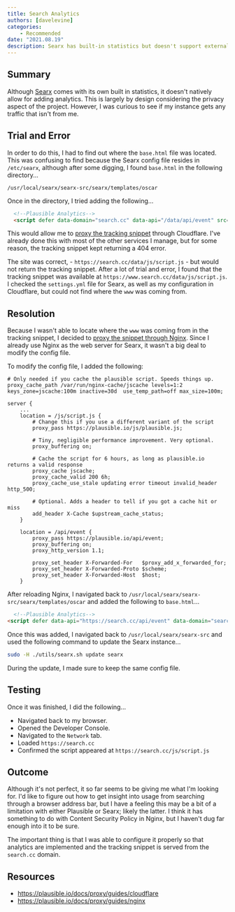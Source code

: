 ```yaml
---
title: Search Analytics
authors: [davelevine]
categories:
    - Recommended
date: "2021.08.19"
description: Searx has built-in statistics but doesn't support external analytics, prompting my curiosity about traffic to my instance beyond my own visits.
---
```


## Summary

Although [Searx](https://github.com/searx/searx) comes with its own built in statistics, it doesn't natively allow for adding analytics. This is largely by design considering the privacy aspect of the project. However, I was curious to see if my instance gets any traffic that isn't from me.

<!-- more -->

## Trial and Error

In order to do this, I had to find out where the `base.html` file was located. This was confusing to find because the Searx config file resides in `/etc/searx`, although after some digging, I found `base.html` in the following directory...

`/usr/local/searx/searx-src/searx/templates/oscar`

Once in the directory, I tried adding the following...

```html
  <!--Plausible Analytics-->
  <script defer data-domain="search.cc" data-api="/data/api/event" src="/data/js/script.js"></script>
```

This would allow me to [proxy the tracking snippet](https://plausible.io/docs/proxy/guides/cloudflare) through Cloudflare. I've already done this with most of the other services I manage, but for some reason, the tracking snippet kept returning a 404 error.

The site was correct, - `https://search.cc/data/js/script.js` - but would not return the tracking snippet. After a lot of trial and error, I found that the tracking snippet was available at `https://www.search.cc/data/js/script.js`. I checked the `settings.yml` file for Searx, as well as my configuration in Cloudflare, but could not find where the `www` was coming from.

## Resolution

Because I wasn't able to locate where the `www` was coming from in the tracking snippet, I decided to [proxy the snippet through Nginx](https://plausible.io/docs/proxy/guides/nginx). Since I already use Nginx as the web server for Searx, it wasn't a big deal to modify the config file.

To modify the config file, I added the following:

```nginx
# Only needed if you cache the plausible script. Speeds things up.
proxy_cache_path /var/run/nginx-cache/jscache levels=1:2 keys_zone=jscache:100m inactive=30d  use_temp_path=off max_size=100m;

server {
    ...
    location = /js/script.js {
        # Change this if you use a different variant of the script
        proxy_pass https://plausible.io/js/plausible.js;

        # Tiny, negligible performance improvement. Very optional.
        proxy_buffering on;

        # Cache the script for 6 hours, as long as plausible.io returns a valid response
        proxy_cache jscache;
        proxy_cache_valid 200 6h;
        proxy_cache_use_stale updating error timeout invalid_header http_500;

        # Optional. Adds a header to tell if you got a cache hit or miss
        add_header X-Cache $upstream_cache_status;
    }

    location = /api/event {
        proxy_pass https://plausible.io/api/event;
        proxy_buffering on;
        proxy_http_version 1.1;

        proxy_set_header X-Forwarded-For   $proxy_add_x_forwarded_for;
        proxy_set_header X-Forwarded-Proto $scheme;
        proxy_set_header X-Forwarded-Host  $host;
    }
```

After reloading Nginx, I navigated back to `/usr/local/searx/searx-src/searx/templates/oscar` and added the following to `base.html`...

```html
  <!--Plausible Analytics-->
<script defer data-api="https://search.cc/api/event" data-domain="search.cc" src="https://search.cc/js/script.js"></script>
```

Once this was added, I navigated back to `/usr/local/searx/searx-src` and used the following command to update the Searx instance...

```bash
sudo -H ./utils/searx.sh update searx
```

During the update, I made sure to keep the same config file.

## Testing

Once it was finished, I did the following...

* Navigated back to my browser.
* Opened the Developer Console.
* Navigated to the `Network` tab.
* Loaded `https://search.cc`
* Confirmed the script appeared at `https://search.cc/js/script.js`

## Outcome

Although it's not perfect, it so far seems to be giving me what I'm looking for. I'd like to figure out how to get insight into usage from searching through a browser address bar, but I have a feeling this may be a bit of a limitation with either Plausible or Searx; likely the latter. I think it has something to do with Content Security Policy in Nginx, but I haven't dug far enough into it to be sure.

The important thing is that I was able to configure it properly so that analytics are implemented and the tracking snippet is served from the `search.cc` domain.

## Resources

* <https://plausible.io/docs/proxy/guides/cloudflare>
* <https://plausible.io/docs/proxy/guides/nginx>

